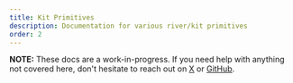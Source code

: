 ```yaml
---
title: Kit Primitives
description: Documentation for various river/kit primitives
order: 2
---
```


**NOTE:** These docs are a work-in-progress. If you need help with anything not
covered here, don't hesitate to reach out on [X](https://x.com/riverframework)
or [GitHub](https://github.com/river-now/river/issues).

